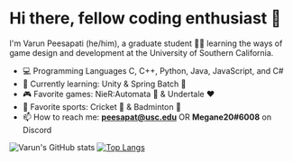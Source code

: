 # Hi there, fellow coding enthusiast 👋

I'm Varun Peesapati (he/him), a graduate student 👨‍🎓 learning the ways of game design and development at the University of Southern California.

* 💻 Programming Languages C, C++, Python, Java, JavaScript, and C#
* 📖 Currently learning: Unity & Spring Batch 🍃
* 🎮 Favorite games: NieR:Automata 🤖 & Undertale ❤️
* 🏅 Favorite sports: Cricket 🏏 & Badminton 🏸
* 📫 How to reach me: **peesapat@usc.edu** OR **Megane20#6008** on Discord

![Varun's GitHub stats](https://github-readme-stats.vercel.app/api?username=vpeesapa&count_private=true&&show_icons=true&theme=synthwave)
[![Top Langs](https://github-readme-stats.vercel.app/api/top-langs/?username=vpeesapa&layout=compact&theme=synthwave)](https://github.com/anuraghazra/github-readme-stats)
